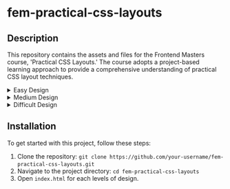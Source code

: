 # fem-practical-css-layouts

## Description

This repository contains the assets and files for the Frontend Masters course, 'Practical CSS Layouts.' The course adopts a project-based learning approach to provide a comprehensive understanding of practical CSS layout techniques.

<details>
  <summary>Easy Design</summary>
  
  <details>
  <summary>Desktop</summary>
  
  ![Desktop](./1-easy%20design/desktop.png)
  </details>

</details>

<details>
  <summary>Medium Design</summary>
  <details>
  <summary>Mobile Layout</summary>
  
  ![Mobile](./2-medium%20design/mobile.png)
  </details>

  <details>
  <summary>Tablet Layout</summary>
  
  ![Tablet](./2-medium%20design/tablet.png)
  </details>

  <details>
  <summary>Desktop Layout</summary>
  
  ![Desktop](./2-medium%20design/desktop.png)
  </details>
</details>

<details>
  <summary>Difficult Design</summary>
  
  <details>
  <summary>Mobile Layout Open</summary>
  
  ![Mobile](./3-difficult%20design/final-difficult-site-mobile-open.png)
  </details>
  <details>
  <summary>Mobile Layout Close</summary>
  
  ![Mobile](./3-difficult%20design/final-difficult-site-mobile-closed.png)
  </details>

  <details>
  <summary>Tablet Layout Open</summary>
  
  ![Tablet](./3-difficult%20design/final-difficult-site-tablet-open.png)
  </details>
  <details>
  <summary>Tablet Layout Close</summary>
  
  ![Tablet](./3-difficult%20design/final-difficult-site-tablet-closed.png)
  </details>

  <details>
  <summary>Desktop Layout Open</summary>
  
  ![Desktop](./3-difficult%20design/final-difficult-site-desktop-open.png)
  </details>
  <details>
  <summary>Desktop Layout Close</summary>
  
  ![Desktop](./3-difficult%20design/final-difficult-site-desktop-closed.png)
  </details>
</details>

## Installation

To get started with this project, follow these steps:

1. Clone the repository: `git clone https://github.com/your-username/fem-practical-css-layouts.git`
2. Navigate to the project directory: `cd fem-practical-css-layouts`
3. Open `index.html` for each levels of design.
